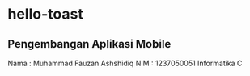 ﻿# hello-toast

## Pengembangan Aplikasi Mobile
Nama  : Muhammad Fauzan Ashshidiq
NIM   : 1237050051
Informatika C
